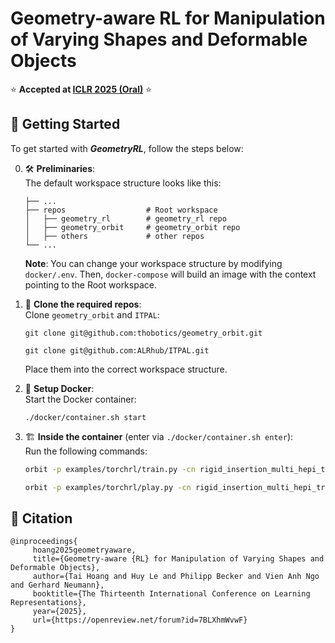 # Geometry-aware **RL** for Manipulation of Varying Shapes and Deformable Objects
⭐ **Accepted at [ICLR 2025 (Oral)]((https://openreview.net/forum?id=7BLXhmWvwF))** ⭐

## 🚀 Getting Started

To get started with ***GeometryRL***, follow the steps below:

0. 🛠️ **Preliminaries**:  
    The default workspace structure looks like this:
    ```
    ├── ...
    ├── repos                  # Root workspace
    │   ├── geometry_rl        # geometry_rl repo
    │   ├── geometry_orbit     # geometry_orbit repo
    │   ├── others             # other repos
    └── ...
    ```
    **Note**: You can change your workspace structure by modifying `docker/.env`. Then, `docker-compose` will build an image with the context pointing to the Root workspace.

1. 📂 **Clone the required repos**:  
    Clone `geometry_orbit` and `ITPAL`:
    ```
    git clone git@github.com:thobotics/geometry_orbit.git
    ```
    ```
    git clone git@github.com:ALRhub/ITPAL.git
    ```
    Place them into the correct workspace structure.

2. 🐳 **Setup Docker**:  
    Start the Docker container:
    ```
    ./docker/container.sh start
    ```

3. 🏗️ **Inside the container** (enter via `./docker/container.sh enter`):  
    Run the following commands:
    ```bash
    orbit -p examples/torchrl/train.py -cn rigid_insertion_multi_hepi_trpl_cfg simulator.headless=True
    ```

    ```bash
    orbit -p examples/torchrl/play.py -cn rigid_insertion_multi_hepi_trpl_cfg --checkpoint_name model_checkpoint_best.pth
    ```

## 📖 Citation

```
@inproceedings{
     hoang2025geometryaware,
     title={Geometry-aware {RL} for Manipulation of Varying Shapes and Deformable Objects},
     author={Tai Hoang and Huy Le and Philipp Becker and Vien Anh Ngo and Gerhard Neumann},
     booktitle={The Thirteenth International Conference on Learning Representations},
     year={2025},
     url={https://openreview.net/forum?id=7BLXhmWvwF}
}
```